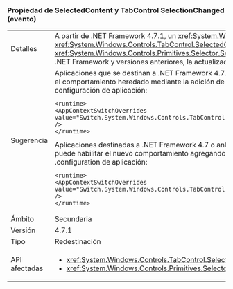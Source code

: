 ### <a name="tabcontrol-selectionchanged-event-and-selectedcontent-property"></a>Propiedad de SelectedContent y TabControl SelectionChanged (evento)

|   |   |
|---|---|
|Detalles|A partir de .NET Framework 4.7.1, un <xref:System.Windows.Controls.TabControl> actualiza el valor de su <xref:System.Windows.Controls.TabControl.SelectedContent> propiedad antes de generar el <xref:System.Windows.Controls.Primitives.Selector.SelectionChanged> eventos cuando cambia su selección. 4.7 de .NET Framework y versiones anteriores, la actualización a SelectedContent ha ocurrido después del evento.|
|Sugerencia|Aplicaciones que se destinan a .NET Framework 4.7.1 o versiones posteriores pueden optar por esto cambiar y usar el comportamiento heredado mediante la adición de las siguientes acciones para la <code>&lt;runtime&gt;</code> sección del archivo de configuración de aplicación:<pre><code class="language-xml">&lt;runtime&gt;&#13;&#10;&lt;AppContextSwitchOverrides value=&quot;Switch.System.Windows.Controls.TabControl.SelectionPropertiesCanLagBehindSelectionChangedEvent=true&quot; /&gt;&#13;&#10;&lt;/runtime&gt;&#13;&#10;</code></pre>Aplicaciones destinadas a .NET Framework 4.7 o anterior pero se ejecutan en .NET Framework 4.7.1 o más adelante, puede habilitar el nuevo comportamiento agregando la siguiente línea a la <code>&lt;runtime&gt;</code> sección del archivo de .configuration de aplicación:<pre><code class="language-xml">&lt;runtime&gt;&#13;&#10;&lt;AppContextSwitchOverrides value=&quot;Switch.System.Windows.Controls.TabControl.SelectionPropertiesCanLagBehindSelectionChangedEvent=false&quot; /&gt;&#13;&#10;&lt;/runtime&gt;&#13;&#10;</code></pre>|
|Ámbito|Secundaria|
|Versión|4.7.1|
|Tipo|Redestinación|
|API afectadas|<ul><li><xref:System.Windows.Controls.TabControl.SelectedContent?displayProperty=nameWithType></li><li><xref:System.Windows.Controls.Primitives.Selector.SelectionChanged?displayProperty=nameWithType></li></ul>|

